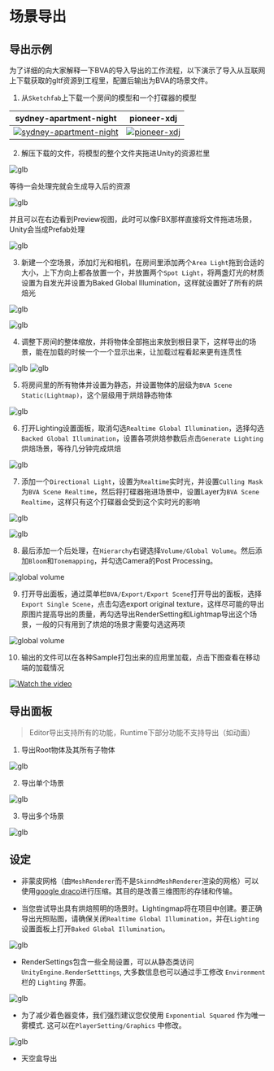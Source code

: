 # 场景导出

## 导出示例

为了详细的向大家解释一下BVA的导入导出的工作流程，以下演示了导入从互联网上下载获取的gltf资源到工程里，配置后输出为BVA的场景文件。

1. 从`Sketchfab`上下载一个房间的模型和一个打碟器的模型

sydney-apartment-night             |  pioneer-xdj
:-------------------------:|:-------------------------:
[![sydney-apartment-night](pics/sydney-apartment-night-custom-home.png)](https://sketchfab.com/3d-models/sydney-apartment-night-custom-home-07da6393b6434adcb74023858d858ec6)  |  [![pioneer-xdj](pics/pioneer-xdj.png)](https://sketchfab.com/3d-models/pioneer-xdj-rx2-fbx-2020-73ff0de3ac0346fbbbc5784d416080a1)


2. 解压下载的文件，将模型的整个文件夹拖进Unity的资源栏里

![glb](pics/import_gltf.png)

等待一会处理完就会生成导入后的资源

![glb](pics/imported_gltf.png)

并且可以在右边看到Preview视图，此时可以像FBX那样直接将文件拖进场景，Unity会当成Prefab处理

![glb](pics/gltf_preview.png)

3. 新建一个空场景，添加灯光和相机，在房间里添加两个`Area Light`拖到合适的大小，上下方向上都各放置一个，并放置两个`Spot Light`，将两盏灯光的材质设置为自发光并设置为Baked Global Illumination，这样就设置好了所有的烘焙光

![glb](pics/scene_lamp_selected.png)

![glb](pics/lamp_material_emission.png)

4. 调整下房间的整体缩放，并将物体全部拖出来放到根目录下，这样导出的场景，能在加载的时候一个一个显示出来，让加载过程看起来更有连贯性

![glb](pics/scene_0.png)
![glb](pics/scene_1.png)

5. 将房间里的所有物体并设置为静态，并设置物体的层级为`BVA Scene Static(Lightmap)`，这个层级用于烘焙静态物体

![glb](pics/scene_3.png)

6. 打开Lighting设置面板，取消勾选`Realtime Global Illumination`，选择勾选`Backed Global Illumination`，设置各项烘焙参数后点击`Generate Lighting`烘焙场景，等待几分钟完成烘焙

![glb](pics/lighting_0.png)

7. 添加一个`Directional Light`，设置为`Realtime`实时光，并设置`Culling Mask`为`BVA Scene Realtime`，然后将打碟器拖进场景中，设置Layer为`BVA Scene Realtime`，这样只有这个打碟器会受到这个实时光的影响

![glb](pics/lighting_1.png)

![glb](pics/pioneer_gameObject.png)

8. 最后添加一个后处理，在`Hierarchy`右键选择`Volume/Global Volume`。然后添加`Bloom`和`Tonemapping`，并勾选Camera的Post Processing。

![global volume](pics/add_global_volume.png)

9. 打开导出面板，通过菜单栏`BVA/Export/Export Scene`打开导出的面板，选择`Export Single Scene`，点击勾选export original texture，这样尽可能的导出原图片提高导出的质量，再勾选导出RenderSetting和Lightmap导出这个场景，一般的只有用到了烘焙的场景才需要勾选这两项

![global volume](pics/export_scene_setting.png)

10. 输出的文件可以在各种Sample打包出来的应用里加载，点击下图查看在移动端的加载情况

[![Watch the video](../pics/Cover_2.png)](https://www.bilibili.com/video/BV1fr4y1V7Rk)

## 导出面板

> Editor导出支持所有的功能，Runtime下部分功能不支持导出（如动画）

1. 导出Root物体及其所有子物体

![glb](pics/scene_import_0.png)

2. 导出单个场景

![glb](pics/scene_import_1.png)

3. 导出多个场景

![glb](pics/scene_import_2.png)

## 设定

- 非蒙皮网格（由`MeshRenderer`而不是`SkinndMeshRenderer`渲染的网格）可以使用[google draco](https://github.com/google/draco)进行压缩。其目的是改善三维图形的存储和传输。

- 当您尝试导出具有烘焙照明的场景时。Lightingmap将在项目中创建。要正确导出光照贴图，请确保关闭`Realtime Global Illumination`，并在`Lighting`设置面板上打开`Baked Global Illumination`。

![glb](pics/scene_export_setting_0.png)

- RenderSettings包含一些全局设置，可以从静态类访问`UnityEngine.RenderSetttings`, 大多数信息也可以通过手工修改 `Environment` 栏的 `Lighting` 界面。

![glb](pics/scene_export_setting_1.png)

- 为了减少着色器变体，我们强烈建议您仅使用 `Exponential Squared` 作为唯一雾模式. 这可以在`PlayerSetting/Graphics` 中修改。

![glb](../pics/shader_stripping.png)

- 天空盒导出